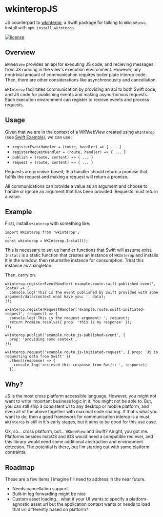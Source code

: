 # wkinteropJS
JS counterpart to [wkinterop](https://github.com/randymarsh77/wkinterop), a Swift package for talking to `WKWebViews`. Install with `npm install wkinterop`.

[![license](https://img.shields.io/github/license/mashape/apistatus.svg)]()

## Overview

`WKWebView` provides an api for executing JS code, and recieving messages from JS running in the view's execution environment. However, any nontrivial amount of communication requires boiler plate interop code. Then, there are other considerations like asynchronousity and cancellation.

`WKInterop` facilitates communication by providing an api to both Swift code, and JS code for publishing events and making asyncrhonous requests. Each execution environment can register to recieve events and process requests.

## Usage

Given that we are in the context of a WKWebView created using `WKInterop` (see [Swift Example](https://github.com/randymarsh77/wkinterop/readme#example)), we can use:

- `registerEventHandler = (route, handler) => { ... }`
- `registerRequestHandler = (route, handler) => { ... }`
- `publish = (route, content) => { ... }`
- `request = (route, content) => { ... }`

Requests are promise-based, IE a handler should return a promise that fulfils the request and making a request will return a promise.

All communications can provide a value as an argument and choose to handle or ignore an argument that has been provided. Requests must return a value.

## Example

First, install `wkinterop` with something like:
```
import WKInterop from 'wkinterop';
...
const wkinterop = WKInterop.Install();
```
This is necessary to set up handler functions that Swift will assume exist. `Install` is a static function that creates an instance of `WKInterop` and installs it in the window, then returnsthe instance for consumption. Treat this instance as a singleton.

Then, carry on.
```
wkinterop.registerEventHandler('example.route.swift-published-event', (data) => {
  console.log('This is the event published by Swift provided with some argument/data/context what have you: ', data);
});

wkinterop.registerRequestHandler('example.route.swift-initiated-request', (request) => {
  console.log('This is the request argument: ', request);
  return Promise.resolve({ prop: 'this is my response' });
});

wkinterop.publish('example.route.js-published-event', {
  prop: 'providing some context',
});

wkinterop.request('example.route.js-initiated-request', { prop: 'JS is requesting data from Swift' })
  .then((response) => {
    console.log('recieved this response from Swift: ', response);
  });
```

## Why?

JS is the most cross platform accessible language. However, you might not want to write important business logic in it. You might not be able to. But, you can still ship a consistent UI to any desktop or mobile platform, and even all of the above together with maximal code sharing. If that's what you want to do, then a good framework for communication interop is a must. `WKInterop` is still in it's early stages, but it aims to be good for this use case.

Ok, so... cross platform, but... `WKWebView` and Swift? Alright, you got me. Platforms besides macOS and iOS would need a compatible reciever, and this library would need some additional abstraction and environment detection. The potential is there, but I'm starting out with some platform contraints.

## Roadmap <a name="roadmap"></a>

These are a few items I imagine I'll need to address in the near future.

- Needs cancellation support
- Built-in log forwarding might be nice
- Custom asset loading... what if your UI wants to specify a platform-agnostic asset url but the application context wants or needs to load that url differently based on platform?
